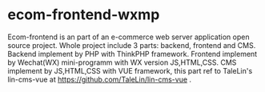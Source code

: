 # ecom-frontend-wxmp
Ecom-frontend is an part of an e-commerce web server application open source project.
Whole project include 3 parts: backend, frontend and CMS.
Backend implement by PHP with ThinkPHP framework.
Frontend implement by Wechat(WX) mini-programm with WX version JS,HTML,CSS.
CMS implement by JS,HTML,CSS with VUE framework, this part ref to TaleLin's lin-cms-vue at https://github.com/TaleLin/lin-cms-vue .



